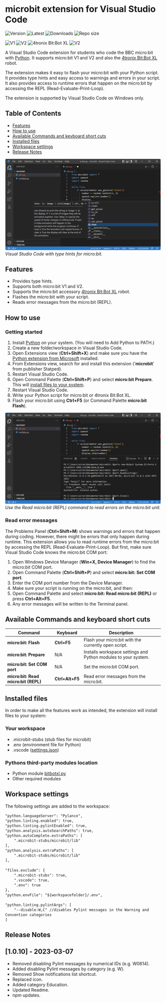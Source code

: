 # microbit extension for Visual Studio Code

![Version](https://img.shields.io/visual-studio-marketplace/v/Statped.microbit)
![Latest](https://img.shields.io/github/last-commit/oivron/microbit-extension-vscode)
![Downloads](https://img.shields.io/visual-studio-marketplace/d/Statped.microbit)
![Repo size](https://img.shields.io/github/license/oivron/microbit-extension-vscode)

![V1](https://img.shields.io/badge/micro:bit-V1-yellow)
![V2](https://img.shields.io/badge/micro:bit-V2-yellow)
![4tronix Bit:Bot XL](https://img.shields.io/badge/4tronix_Bit:Bot-XL-yellow)
![V2](https://img.shields.io/badge/Python-3.x-blue)

A Visual Studio Code extension for students who code the BBC micro:bit with [Python](https://www.python.org/). It supports micro:bit V1 and V2 and also the [4tronix Bit:Bot XL](https://shop.4tronix.co.uk/collections/bit-bot/products/bitbotxl) robot.

The extension makes it easy to flash your micro:bit with your Python script. It provides type hints and easy access to warnings and errors in your script. It also provides access to runtime errors that happen on the micro:bit by accessing the REPL (Read-Evaluate-Print-Loop).

The extension is supported by Visual Studio Code on Windows only.

## Table of Contents
- [Features](#features)
- [How to use](#how-to-use)
- [Available Commands and keyboard short cuts](#available-commands-and-keyboard-short-cuts)
- [Installed files](#installed-files)
- [Workspace settings](#workspace-settings)
- [Release Notes](#release-notes)

![Visual Studio Code screen shot with a Python example](img/microbit_hints.png)
*Visual Studio Code with type hints for micro:bit.*

## Features

* Provides type hints.
* Supports both micro:bit V1 and V2.
* Supports the micro:bit accessory [4tronix Bit:Bot XL](https://shop.4tronix.co.uk/collections/bit-bot/products/bitbotxl) robot.
* Flashes the micro:bit with your script.
* Reads error messages from the micro:bit (REPL).

## How to use

### Getting started

1. Install [Python](https://www.python.org/) on your system. (You will need to Add Python to PATH.)
2. Create a new folder/workspace in Visual Studio Code.
3. Open Extensions view (__Ctrl+Shift+X__) and make sure you have the [Python extension from Microsoft](https://marketplace.visualstudio.com/items?itemName=ms-python.python) installed.
4. From Extensions view, search for and install this extension ('__microbit__' from publisher Statped).
5. Restart Visual Studio Code.
6. Open Command Palette (__Ctrl+Shift+P__) and select __micro:bit Prepare__. This will [install files to your system](#installed-files).
7. Restart Visual Studio Code.
8. Write your Python script for micro:bit or 4tronix Bit:Bot XL.
9. Flash your micro:bit using __Ctrl+F5__ (or Command Palette __micro:bit Flash__).

![Visual Studio Code screen shot after using the Read micro:bit (REPL) command](img/microbit_error.png)
*Use the Read micro:bit (REPL) command to read errors on the micro:bit unit.*

### Read error messages

The Problems Panel (__Ctrl+Shift+M__) shows warnings and errors that happen during coding. However, there might be errors that only happen during runtime. This extension allows you to read runtime errors from the micro:bit by accessing the REPL (Read-Evaluate-Print-Loop). But first, make sure Visual Studio Code knows the micro:bit COM port:

1. Open Windows Device Manager (__Win+X, Device Manager__) to find the micro:bit COM port.
2. Open Command Palette (__Ctrl+Shift+P__) and select __micro:bit: Set COM port__.
3. Enter the COM port number from the Device Manager.
4. Make sure your script is running on the micro:bit, and then:
5. Open Command Palette and select __micro:bit: Read micro:bit (REPL)__ or press __Ctrl+Alt+F5__.
6. Any error messages will be written to the Terminal panel.

## Available Commands and keyboard short cuts

| Command                              | Keyboard        | Description                                              |
| -----------                          | -----------     | -----------                                              |
| __micro:bit: Flash__                 | __Ctrl+F5__     | Flash your micro:bit with the currently open script.     |
| __micro:bit: Prepare__               | N/A             | Installs workspace settings and Python modules to your system.                |
| __micro:bit: Set COM port__          | N/A             | Set the micro:bit COM port.|
| __micro:bit: Read micro:bit (REPL)__ | __Ctrl+Alt+F5__ | Read error messages from the micro:bit.                    |

## Installed files

In order to make all the features work as intended, the extension will install files to your system:

### Your workspace
* .microbit-stubs (stub files for microbit)
* .env (environment file for Python)
* .vscode ([settings.json](#workspace-settings))

### Pythons third-party modules location
* Python module [bitbotxl.py](https://pypi.org/project/bitbotxl/)
* Other required modules

## Workspace settings

The following settings are added to the workspace:

```
"python.languageServer": "Pylance",
"python.linting.enabled": true,
"python.linting.pylintEnabled": true,
"python.analysis.autoSearchPaths": true,
"python.autoComplete.extraPaths": [
    ".microbit-stubs/microbit/lib"
],
"python.analysis.extraPaths": [
    ".microbit-stubs/microbit/lib"
],

"files.exclude": {
    ".microbit-stubs": true,
    ".vscode": true,
    ".env": true
},
"python.envFile": "${workspacefolder}/.env",

"python.linting.pylintArgs": [
    "--disable:W,C" //disables Pylint messages in the Warning and Convention categories
]
```

## Release Notes

## [1.0.10] - 2023-03-07

* Removed disabling Pylint messages by numerical IDs (e.g. W0614).
* Added disabling Pylint messages by category (e.g. W).
* Removed Show notifications list shortcut.
* Replaced icon.
* Added category Education.
* Updated Readme.
* npm updates.